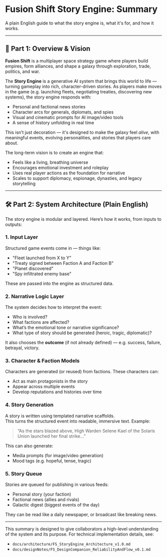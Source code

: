 # Fusion Shift Story Engine: Summary

A plain English guide to what the story engine is, what it's for, and how it works.

---

## 🌌 Part 1: Overview & Vision

**Fusion Shift** is a multiplayer space strategy game where players build empires, form alliances, and shape a galaxy through exploration, trade, politics, and war.

The **Story Engine** is a generative AI system that brings this world to life — turning gameplay into rich, character-driven stories. As players make moves in the game (e.g. launching fleets, negotiating treaties, discovering new systems), the story engine responds with:

- Personal and factional news stories
- Character arcs for generals, diplomats, and spies
- Visual and cinematic prompts for AI image/video tools
- A sense of history unfolding in real time

This isn’t just decoration — it's designed to make the galaxy feel *alive*, with meaningful events, evolving personalities, and stories that players care about.

The long-term vision is to create an engine that:

- Feels like a living, breathing universe
- Encourages emotional investment and roleplay
- Uses real player actions as the foundation for narrative
- Scales to support diplomacy, espionage, dynasties, and legacy storytelling

---

## 🛠 Part 2: System Architecture (Plain English)

The story engine is modular and layered. Here’s how it works, from inputs to outputs:

### 1. Input Layer  
Structured game events come in — things like:

- "Fleet launched from X to Y"
- "Treaty signed between Faction A and Faction B"
- "Planet discovered"
- "Spy infiltrated enemy base"

These are passed into the engine as structured data.

### 2. Narrative Logic Layer  
The system decides how to interpret the event:

- Who is involved?
- What factions are affected?
- What’s the emotional tone or narrative significance?
- What type of story should be generated (heroic, tragic, diplomatic)?

It also chooses the **outcome** (if not already defined) — e.g. success, failure, betrayal, victory.

### 3. Character & Faction Models  
Characters are generated (or reused) from factions. These characters can:

- Act as main protagonists in the story
- Appear across multiple events
- Develop reputations and histories over time

### 4. Story Generation  
A story is written using templated narrative scaffolds.  
This turns the structured event into readable, immersive text. Example:

> “As the stars blazed above, High Warden Selene Kael of the Solaris Union launched her final strike…”

This can also generate:

- Media prompts (for image/video generation)
- Mood tags (e.g. hopeful, tense, tragic)

### 5. Story Queue  
Stories are queued for publishing in various feeds:

- Personal story (your faction)
- Factional news (allies and rivals)
- Galactic digest (biggest events of the day)

They can be read like a daily newspaper, or broadcast like breaking news.

---

This summary is designed to give collaborators a high-level understanding of the system and its purpose. For technical implementation details, see:

- `docs/architecture/FS_StoryEngine_Architecture_v1.0.md`
- `docs/designNotes/FS_DesignCompanion_ReliabilityAndFlow_v0.1.md`
